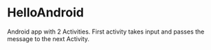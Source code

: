 # HelloAndroid

Android app with 2 Activities. First activity takes input and passes the message to the next Activity.
